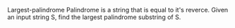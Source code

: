 Largest-palindrome
Palindrome is a string that is equal to it's reverce. Given an input string S, find the largest palindrome substring of S.
